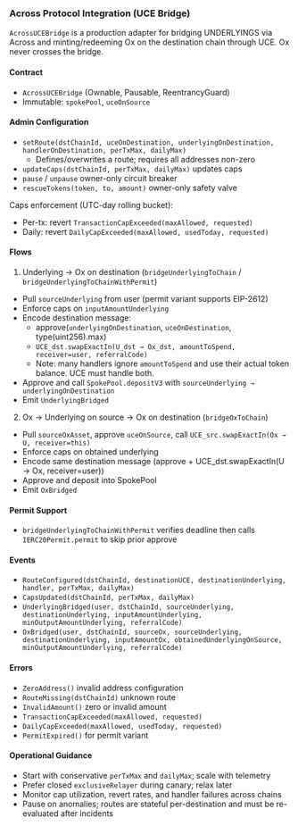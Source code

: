 ### Across Protocol Integration (UCE Bridge)

`AcrossUCEBridge` is a production adapter for bridging UNDERLYINGS via Across and minting/redeeming Ox on the destination chain through UCE. Ox never crosses the bridge.

#### Contract
- `AcrossUCEBridge` (Ownable, Pausable, ReentrancyGuard)
- Immutable: `spokePool`, `uceOnSource`

#### Admin Configuration
- `setRoute(dstChainId, uceOnDestination, underlyingOnDestination, handlerOnDestination, perTxMax, dailyMax)`
  - Defines/overwrites a route; requires all addresses non-zero
- `updateCaps(dstChainId, perTxMax, dailyMax)` updates caps
- `pause` / `unpause` owner-only circuit breaker
- `rescueTokens(token, to, amount)` owner-only safety valve

Caps enforcement (UTC-day rolling bucket):
- Per-tx: revert `TransactionCapExceeded(maxAllowed, requested)`
- Daily: revert `DailyCapExceeded(maxAllowed, usedToday, requested)`

#### Flows

1) Underlying → Ox on destination (`bridgeUnderlyingToChain` / `bridgeUnderlyingToChainWithPermit`)
- Pull `sourceUnderlying` from user (permit variant supports EIP-2612)
- Enforce caps on `inputAmountUnderlying`
- Encode destination message:
  - approve(`underlyingOnDestination`, `uceOnDestination`, type(uint256).max)
  - `UCE_dst.swapExactIn(U_dst → Ox_dst, amountToSpend, receiver=user, referralCode)`
  - Note: many handlers ignore `amountToSpend` and use their actual token balance. UCE must handle both.
- Approve and call `SpokePool.depositV3` with `sourceUnderlying → underlyingOnDestination`
- Emit `UnderlyingBridged`

2) Ox → Underlying on source → Ox on destination (`bridgeOxToChain`)
- Pull `sourceOxAsset`, approve `uceOnSource`, call `UCE_src.swapExactIn(Ox → U, receiver=this)`
- Enforce caps on obtained underlying
- Encode same destination message (approve + UCE_dst.swapExactIn(U → Ox, receiver=user))
- Approve and deposit into SpokePool
- Emit `OxBridged`

#### Permit Support
- `bridgeUnderlyingToChainWithPermit` verifies deadline then calls `IERC20Permit.permit` to skip prior approve

#### Events
- `RouteConfigured(dstChainId, destinationUCE, destinationUnderlying, handler, perTxMax, dailyMax)`
- `CapsUpdated(dstChainId, perTxMax, dailyMax)`
- `UnderlyingBridged(user, dstChainId, sourceUnderlying, destinationUnderlying, inputAmountUnderlying, minOutputAmountUnderlying, referralCode)`
- `OxBridged(user, dstChainId, sourceOx, sourceUnderlying, destinationUnderlying, inputAmountOx, obtainedUnderlyingOnSource, minOutputAmountUnderlying, referralCode)`

#### Errors
- `ZeroAddress()` invalid address configuration
- `RouteMissing(dstChainId)` unknown route
- `InvalidAmount()` zero or invalid amount
- `TransactionCapExceeded(maxAllowed, requested)`
- `DailyCapExceeded(maxAllowed, usedToday, requested)`
- `PermitExpired()` for permit variant

#### Operational Guidance
- Start with conservative `perTxMax` and `dailyMax`; scale with telemetry
- Prefer closed `exclusiveRelayer` during canary; relax later
- Monitor cap utilization, revert rates, and handler failures across chains
- Pause on anomalies; routes are stateful per-destination and must be re-evaluated after incidents
